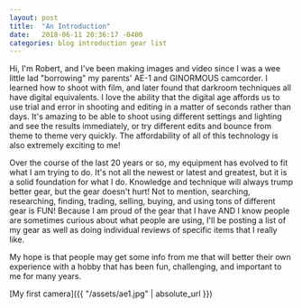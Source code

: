 ```yaml
---
layout: post
title:  "An Introduction"
date:   2018-06-11 20:36:17 -0400
categories: blog introduction gear list
---
```

Hi, I'm Robert, and I've been making images and video since I was a wee little lad "borrowing" my parents' AE-1 and GINORMOUS camcorder.  I learned how to shoot with film, and later found that darkroom techniques all have digital equivalents.  I love the ability that the digital age affords us to use trial and error in shooting and editing in a matter of seconds rather than days.  It's amazing to be able to shoot using different settings and lighting and see the results immediately, or try different edits and bounce from theme to theme very quickly.  The affordability of all of this technology is also extremely exciting to me! 

Over the course of the last 20 years or so, my equipment has evolved to fit what I am trying to do.  It's not all the newest or latest and greatest, but it is a solid foundation for what I do.  Knowledge and technique will always trump better gear, but the gear doesn't hurt!  Not to mention, searching, researching, finding, trading, selling, buying, and using tons of different gear is FUN!  Because I am proud of the gear that I have AND I know people are sometimes curious about what people are using, I'll be posting a list of my gear as well as doing individual reviews of specific items that I really like.  

My hope is that people may get some info from me that will better their own experience with a hobby that has been fun, challenging, and important to me for many years.

[My first camera]({{ "/assets/ae1.jpg" | absolute_url }})